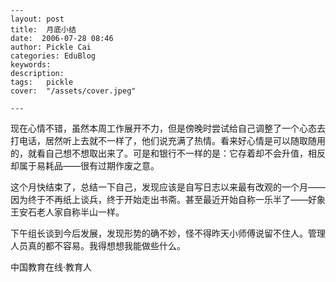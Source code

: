 
    ---
    layout: post  
    title:  月底小结  
    date:  2006-07-28 08:46  
    author: Pickle Cai  
    categories: EduBlog  
    keywords: 
    description:   
    tags:	pickle   
    cover:  "/assets/cover.jpeg"  

    ---  
    
现在心情不错，虽然本周工作展开不力，但是傍晚时尝试给自己调整了一个心态去打电话，居然听上去就不一样了，他们说充满了热情。看来好心情是可以随取随用的，就看自己想不想取出来了。可是和银行不一样的是：它存着却不会升值，相反却属于易耗品——很有过期作废之意。



这个月快结束了，总结一下自己，发现应该是自写日志以来最有改观的一个月——因为终于不再纸上谈兵，终于开始走出书斋。甚至最近开始自称一乐半了——好象王安石老人家自称半山一样。



下午组长谈到今后发展，发现形势的确不妙，怪不得昨天小师傅说留不住人。管理人员真的都不容易。我得想想我能做些什么。



		    
 中国教育在线·教育人


